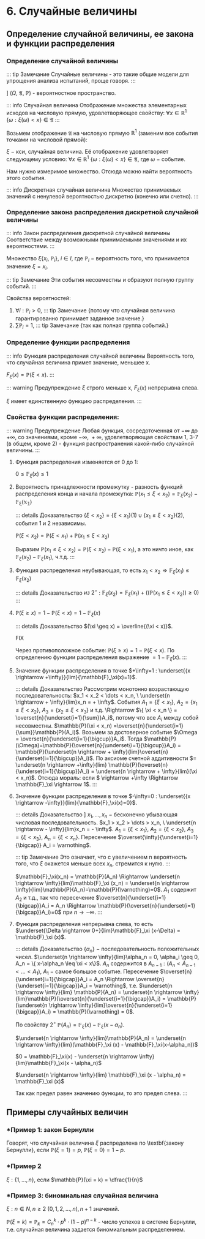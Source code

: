 # 6. Случайные величины

## Определение случайной величины, ее закона и функции распределения

### Определение случайной величины

::: tip Замечание 
Случайные величины - это такие общие модели для упрощения анализа испытаний, проще говоря.
:::

$] \ (\Omega, \ \mathfrak{A}, \ \mathbb{P})$ - вероятностное пространство.

::: info Случайная величина
Отображение множества элементарных исходов на числовую прямую, удовлетворяющее свойству: 
$\forall x \in \mathbb{R}^1$ $\{\omega: \xi (\omega) < x \} \in \mathfrak{A}$
:::

Возьмем отображение $\mathfrak{A}$ на числовую прямую $\mathbb{R}^1$ (заменим все события точками на числовой прямой):

$\xi \ -$ кси, случайная величина. Её отображение удовлетворяет следующему условию: $\forall x \in \mathbb{R}^1$ $\{\omega: \xi (\omega) < x \} \in \mathfrak{A}$, где $\omega \ -$ событие.

Нам нужно измеримое множество. Отсюда можно найти вероятность этого события.

::: info Дискретная случайная величина
Множество принимаемых значений с ненулевой вероятностью дискретно (конечно или счетно).
:::

### Определение закона распределения дискретной случайной величины

::: info Закон распределения дискретной случайной величины
Соответствие между возможными принимаемыми значениями и их вероятностями.
:::

Множество $\xi\{x_i, \ \mathbb{P}_i \}, \ i \in I$, где $\mathbb{P}_i \ -$ вероятность того, что принимается значение $\xi = x_i$. 

::: tip Замечание 
Эти события несовместны и образуют полную группу событий.
:::

Свойства вероятностей:
1) $\forall i:\mathbb{P}_i>0$, ::: tip Замечание {потому что случайная величина гарантированно принимает заданное значение.}
2) $\sum \mathbb{P}_i = 1$, ::: tip Замечание {так как полная группа событий.}

### Определение функции распределения

::: info Функция распределения случайной величины
Вероятность того, что случайная величина примет значение, меньшее x.

$F_{\xi}(x) = \mathbb{P}(\xi < x)$.
:::

::: warning Предупреждение 
$\xi$ строго меньше x, $F_\xi(x)$ непрерывна слева.

$\xi$ имеет единственную функцию распределения.
:::

### Свойства функции распределения:

::: warning Предупреждение 
Любая функция, сосредоточенная от $-\infty$ до $+\infty$, со значениями, кроме $-\infty, \ +\infty$, удовлетворяющая свойствам 1, 3-7 (в общем, кроме 2) - функция распространения какой-либо случайной величины.
:::

1) Функция распределения изменяется от 0 до 1:
    
    $0 \leq \mathbb{F}_\xi(x) \leq 1$
2) Вероятность принадлежности промежутку - разность функций распределения конца и начала промежутка: $\mathbb{P}(x_1 \leq \xi < x_2) = \mathbb{F}_\xi(x_2) - \mathbb{F_\xi(x_1)}$

    ::: details Доказательство
    $\{ \xi < x_2\} = \{\xi < x_1\}(1) \cup \{x_1 \leq \xi < x_2\}(2)$, события 1 и 2 независимы.
    
    $\mathbb{P}(\xi < x_2) = \mathbb{P}(\xi < x_1) + \mathbb{P}(x_1 \leq \xi < x_2)$

    Выразим $\mathbb{P}(x_1 \leq \xi < x_2) = \mathbb{P}(\xi < x_2) - \mathbb{P}(\xi < x_1)$, а это ничто иное, как $\mathbb{F}_\xi(x_2) - \mathbb{F}_\xi(x_1)$, ч.т.д.
    :::
    
3) Функция распределения неубывающая, то есть $x_1 < x_2 \Rightarrow \mathbb{F}_\xi(x_1) \leq \mathbb{F}_\xi (x_2)$

    ::: details Доказательство
    $из\ 2^\circ$ : $\mathbb{F}_\xi(x_2)=\mathbb{F}_\xi(x_1) + ((\mathbb{P}(x_1 \leq \xi < x_2)) \geq 0)$
    :::
    
4) $\mathbb{P}(\xi \geq x) = 1 - \mathbb{P}(\xi < x) = 1 - \mathbb{F}_\xi (x)$

    ::: details Доказательство 
    $(\xi \geq x) = \overline{(\xi < x)}$. 
    
    FIX

    Через противоположное событие: 
    $\mathbb{P}(\xi \geq x) = 1 - \mathbb{P}(\xi < x)$. По определению функции
    распределения выражение $=1 - \mathbb{F}_{\xi} (x)$.
    :::

5) Значение функции распределения в точке $+\infty=1 : \underset{{x \rightarrow +\infty}}{lim}{\mathbb{F}_\xi(x)=1}$.
    
    ::: details Доказательство 
    Рассмотрим монотонно возрастающую последовательность: $x_1 < x_2 < \dots < x_n, \ \underset{n \rightarrow + \infty}{lim}x_n = + \infty$. События $A_1 = \{ \xi < x_1\},\ A_2 = \{ x_1 \leq \xi < x_2\},\ A_3 = \{x_2 \leq \xi < x_3\}$ и т.д. \Rightarrow $\{ \xi < x_n \} = \overset{n}{\underset{i=1}{\sum}}A_i$, потому что все $A_i$ между собой несовместны. $\mathbb{P}(\xi < x_n) =\overset{n}{\underset{i=1}{\sum}}\mathbb{P}(A_i)$. Возьмем за достоверное событие $\Omega = \overset{n}{\underset{i=1}{\bigcup}}A_i$. Тогда $\mathbb{P}(\Omega)=\mathbb{P}(\overset{n}{\underset{i=1}{\bigcup}}A_i) = \mathbb{P}(\underset{n \rightarrow + \infty}{lim}\overset{n}{\underset{i=1}{\bigcup}}A_i)$. По аксиоме счетной аддитивности $= \underset{n \rightarrow +\infty}{lim} \mathbb{P}(\overset{n}{\underset{i=1}{\bigcup}}A_i) = \underset{n \rightarrow + \infty}{lim}(\xi < x_n)$. Отсюда мораль: если $ \rightarrow +\infty \Rightarrow \mathbb{F}_\xi \rightarrow 1$.
    :::

6) Значение функции распределения в точке $-\infty=0 : \underset{{x \rightarrow -\infty}}{lim}{\mathbb{F}_\xi(x)=0}$.

    ::: details Доказательство 
    ] $x_1, \dots, x_n \ -$ бесконечно убывающая числовая последовательность. $x_1 > x_2 > \dots > x_n, \ \underset{n \rightarrow - \infty}{lim}x_n = - \infty$. $A_1 = \{ \xi < x_1\},\ A_2 = \{ \xi < x_2\},\ A_3 = \{\xi < x_3\},\ A_n =\{ \xi < x_n \}$. Пересечение $\overset{\infty}{\underset{i=1}{\bigcap}} A_i = \varnothing$. 
    
    ::: tip Замечание 
    Это означает, что с увеличением n вероятность того, что $\xi$ окажется меньше всех $x_n$, стремится к нулю.
    :::

    $\mathbb{F}_\xi(x_n) = \mathbb{P}(A_n) \Rightarrow \underset{n \rightarrow \infty}{lim}\mathbb{F}_\xi (x_n) = \underset{n \rightarrow \infty}{lim}\mathbb{P}(A_n)=\mathbb{P}(\varnothing)=0$. $A_1$ содержит $A_2$ и т.д., так что пересечение $\overset{n}{\underset{i=1}{\bigcap}}A_i = A_n \Rightarrow \mathbb{P}(\overset{n}{\underset{i=1}{\bigcap}}A_i)=0$ при $n \rightarrow -\infty$.
    :::
    
7) Функция распределения непрерывна слева, то есть $\underset{\Delta \rightarrow 0+}{lim}\mathbb{F}_\xi (x-\Delta) = \mathbb{F}_\xi (x)$.

    ::: details Доказательство 
    $\{\alpha_n\}\ -$ последовательность положительных чисел. $\underset{n \rightarrow \infty}{lim}\alpha_n = 0, \alpha_i \geq 0, A_n = \{ x-\alpha_n \leq \xi < x\}$. $A_n$ содержится в $A_{n-1}: (A_n < A_{n-1}< \dotsc < A_1)$, $A_1 \ -$ самое большое событие. Пересечение $\overset{n}{\underset{i=1}{\bigcap}}A_i = A_n \Rightarrow \overset{n}{\underset{i=1}{\bigcap}}A_i = \varnothing$, т.е. $\underset{n \rightarrow \infty}{lim} \mathbb{P}(A_n) = \underset{n \rightarrow \infty}{lim}\mathbb{P}(\overset{n}{\underset{i=1}{\bigcap}}A_i) = \mathbb{P}(\underset{n \rightarrow \infty}{lim}\overset{n}{\underset{i=1}{\bigcap}}A_i) = \mathbb{P}(\varnothing) = 0$.

    По свойству $2^\circ$ $\mathbb{P}(A_n) = \mathbb{F}_\xi (x) - \mathbb{F}_\xi(x-\alpha_n)$.

    $\underset{n \rightarrow \infty}{lim}\mathbb{P}(A_n) = \underset{n \rightarrow \infty}{lim}(\mathbb{F}_\xi (x) - \mathbb{F}_\xi(x-\alpha_n))$

    $0 = \mathbb{F}_\xi(x) - \underset{n \rightarrow \infty}{lim}\mathbb{F}_\xi(x - \alpha_n)$

    $\underset{n \rightarrow \infty}{lim} \mathbb{F}_\xi (x - \alpha_n) = \mathbb{F}_\xi (x)$

    Так как предел равен значению функции, то это предел слева.
    :::

## Примеры случайных величин

### *Пример 1: закон Бернулли
Говорят, что случайная величина $\xi$ распределена по \textbf{закону Бернулли}, если $\mathbb{P}(\xi = 1) = p, \ \mathbb{P}(\xi =  0) = 1-p$.

### *Пример 2

$\xi : \{1, \dots, n\}$, если $\mathbb{P}(\xi = k) = \dfrac{1}{n}$

### *Пример 3: биномиальная случайная величина

$\xi:n \in N, n \geq 2 \ (0, 1, 2, \dots, n), n+1$ значений.

$\mathbb{P}(\xi = k) =\mathbb{P}_k = C_n^k \cdot p^k \cdot (1-p)^{n-k}$ - число успехов в системе Бернулли, т.е. случайная величина задается биномиальным распределением.